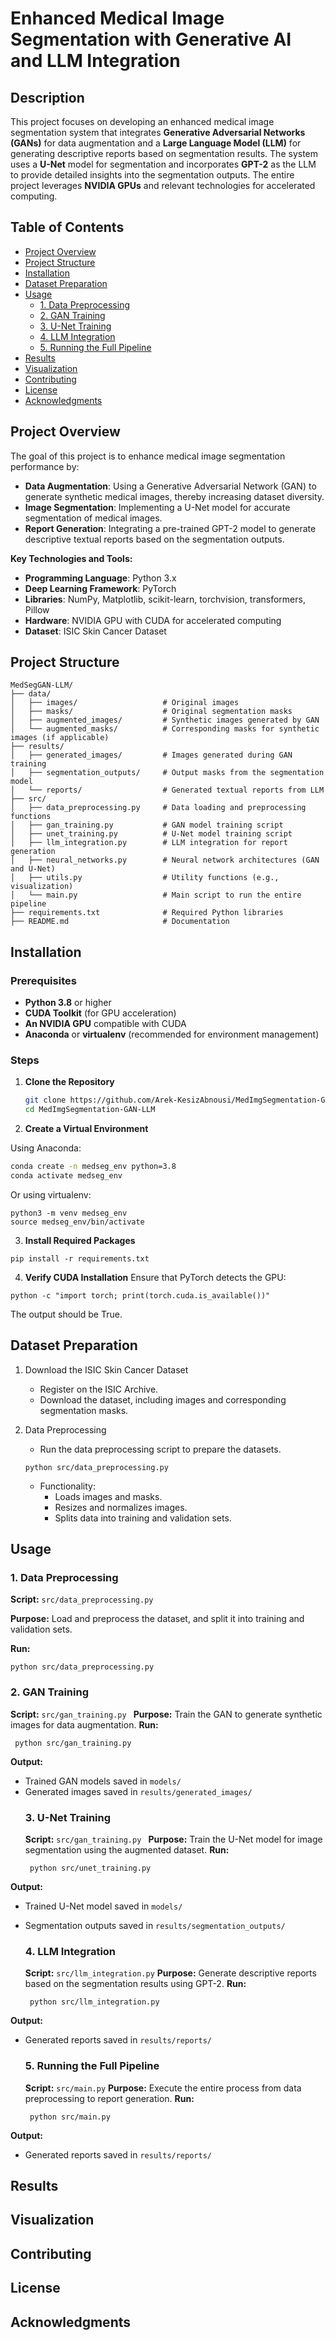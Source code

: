 # Enhanced Medical Image Segmentation with Generative AI and LLM Integration

## Description

This project focuses on developing an enhanced medical image segmentation system that integrates **Generative Adversarial Networks (GANs)** for data augmentation and a **Large Language Model (LLM)** for generating descriptive reports based on segmentation results. The system uses a **U-Net** model for segmentation and incorporates **GPT-2** as the LLM to provide detailed insights into the segmentation outputs. The entire project leverages **NVIDIA GPUs** and relevant technologies for accelerated computing.

## Table of Contents

- [Project Overview](#project-overview)
- [Project Structure](#project-structure)
- [Installation](#installation)
- [Dataset Preparation](#dataset-preparation)
- [Usage](#usage)
  - [1. Data Preprocessing](#1-data-preprocessing)
  - [2. GAN Training](#2-gan-training)
  - [3. U-Net Training](#3-u-net-training)
  - [4. LLM Integration](#4-llm-integration)
  - [5. Running the Full Pipeline](#5-running-the-full-pipeline)
- [Results](#results)
- [Visualization](#visualization)
- [Contributing](#contributing)
- [License](#license)
- [Acknowledgments](#acknowledgments)


## Project Overview

The goal of this project is to enhance medical image segmentation performance by:

- **Data Augmentation**: Using a Generative Adversarial Network (GAN) to generate synthetic medical images, thereby increasing dataset diversity.
- **Image Segmentation**: Implementing a U-Net model for accurate segmentation of medical images.
- **Report Generation**: Integrating a pre-trained GPT-2 model to generate descriptive textual reports based on the segmentation outputs.

**Key Technologies and Tools:**

- **Programming Language**: Python 3.x
- **Deep Learning Framework**: PyTorch
- **Libraries**: NumPy, Matplotlib, scikit-learn, torchvision, transformers, Pillow
- **Hardware**: NVIDIA GPU with CUDA for accelerated computing
- **Dataset**: ISIC Skin Cancer Dataset

## Project Structure
```plaintext
MedSegGAN-LLM/
├── data/
│   ├── images/                   # Original images
│   ├── masks/                    # Original segmentation masks
│   ├── augmented_images/         # Synthetic images generated by GAN
│   └── augmented_masks/          # Corresponding masks for synthetic images (if applicable)
├── results/
│   ├── generated_images/         # Images generated during GAN training
│   ├── segmentation_outputs/     # Output masks from the segmentation model
│   └── reports/                  # Generated textual reports from LLM
├── src/
│   ├── data_preprocessing.py     # Data loading and preprocessing functions
│   ├── gan_training.py           # GAN model training script
│   ├── unet_training.py          # U-Net model training script
│   ├── llm_integration.py        # LLM integration for report generation
│   ├── neural_networks.py        # Neural network architectures (GAN and U-Net)
│   ├── utils.py                  # Utility functions (e.g., visualization)
│   └── main.py                   # Main script to run the entire pipeline
├── requirements.txt              # Required Python libraries
├── README.md                     # Documentation
```

## Installation

### Prerequisites

- **Python 3.8** or higher
- **CUDA Toolkit** (for GPU acceleration)
- **An NVIDIA GPU** compatible with CUDA
- **Anaconda** or **virtualenv** (recommended for environment management)

### Steps

1. **Clone the Repository**

   ```bash
   git clone https://github.com/Arek-KesizAbnousi/MedImgSegmentation-GAN-LLM.git
   cd MedImgSegmentation-GAN-LLM

2. **Create a Virtual Environment**

Using Anaconda:
```bash
conda create -n medseg_env python=3.8
conda activate medseg_env
```
Or using virtualenv:
```
python3 -m venv medseg_env
source medseg_env/bin/activate
```
3. **Install Required Packages**
```
pip install -r requirements.txt
```
4. **Verify CUDA Installation**
   Ensure that PyTorch detects the GPU:
```
python -c "import torch; print(torch.cuda.is_available())"
```
The output should be True.

## Dataset Preparation
1. Download the ISIC Skin Cancer Dataset
   - Register on the ISIC Archive.
   - Download the dataset, including images and corresponding segmentation masks.

2. Data Preprocessing
   - Run the data preprocessing script to prepare the datasets.
   ```
   python src/data_preprocessing.py
   ```
   - Functionality:
     - Loads images and masks.
     - Resizes and normalizes images.
     - Splits data into training and validation sets.
 
## Usage
   ### 1. Data Preprocessing
   **Script:** `src/data_preprocessing.py`

 **Purpose:** Load and preprocess the dataset, and split it into training and validation sets.

**Run:**
```
python src/data_preprocessing.py
```

   ### 2. GAN Training
   **Script:** `src/gan_training.py `
   **Purpose:** Train the GAN to generate synthetic images for data augmentation.
   **Run:**
   ```
    python src/gan_training.py

   ```
**Output:**
 - Trained GAN models saved in `models/`
 - Generated images saved in   `results/generated_images/` 
   ### 3. U-Net Training
   **Script:** `src/gan_training.py `
   **Purpose:** Train the U-Net model for image segmentation using the augmented dataset.
   **Run:**
   ```
    python src/unet_training.py

   ```
**Output:**
 - Trained U-Net model saved in `models/`
 - Segmentation outputs saved in   `results/segmentation_outputs/`
   
   ### 4. LLM Integration
   **Script:** `src/llm_integration.py`
   **Purpose:** Generate descriptive reports based on the segmentation results using GPT-2.
   **Run:**
   ```
    python src/llm_integration.py

   ```
**Output:**
 - Generated reports saved in  `results/reports/`

   ### 5. Running the Full Pipeline
      **Script:** `src/main.py`
   **Purpose:** Execute the entire process from data preprocessing to report generation.
   **Run:**
   ```
    python src/main.py

   ```
**Output:**
 - Generated reports saved in  `results/reports/`
   
## Results


## Visualization
## Contributing
## License

## Acknowledgments
